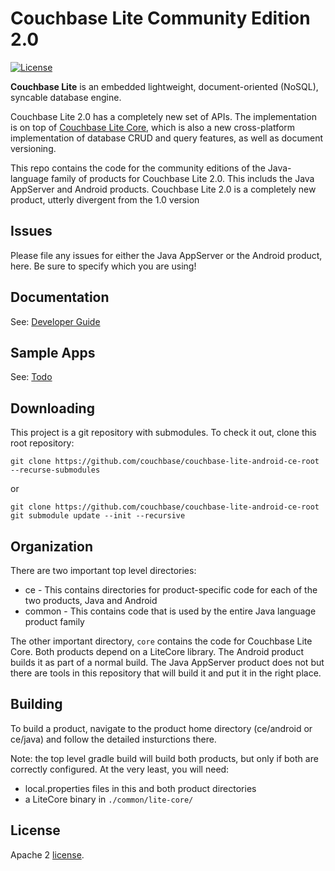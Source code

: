 
# Couchbase Lite Community Edition 2.0

[![License](https://img.shields.io/badge/License-Apache%202.0-blue.svg)](https://opensource.org/licenses/Apache-2.0)

**Couchbase Lite** is an embedded lightweight, document-oriented (NoSQL), syncable database engine.

Couchbase Lite 2.0 has a completely new set of APIs. The implementation is on top of [Couchbase Lite Core](https://github.com/couchbase/couchbase-lite-core), which is also a new cross-platform implementation of database CRUD and query features, as well as document versioning.

This repo contains the code for the community editions of the Java-language family of products
for Couchbase Lite 2.0.  This includs the Java AppServer and Android products.
Couchbase Lite 2.0 is a completely new product, utterly divergent from the 1.0 version

## Issues

Please file any issues for either the Java AppServer or the Android product, here.  Be sure to specify which you are using!

## Documentation

See: [Developer Guide](https://developer.couchbase.com/documentation/mobile/2.0/couchbase-lite/java.html)

## Sample Apps

See: [Todo](https://github.com/couchbaselabs/mobile-training-todo/tree/feature/2.0)

## Downloading

This project is a git repository with submodules.  To check it out, clone this root repository:

`git clone https://github.com/couchbase/couchbase-lite-android-ce-root --recurse-submodules`

or

`git clone https://github.com/couchbase/couchbase-lite-android-ce-root`
`git submodule update --init --recursive`

## Organization

There are two important top level directories:

* ce - This contains directories for product-specific code for each of the two products, Java and Android
* common - This contains code that is used by the entire Java language product family

The other important directory, `core` contains the code for Couchbase Lite Core.  Both products depend on a LiteCore library.  The Android product builds it as part of a normal build.  The Java AppServer product does not  but there are tools in this repository that will build it and put it in the right place.

## Building

To build a product, navigate to the product home directory (ce/android or ce/java) and follow the detailed insturctions there.

Note: the top level gradle build will build both products, but only if both are correctly configured.  At the very least, you will need:

* local.properties files in this and both product directories
* a LiteCore binary in `./common/lite-core/`

## License

Apache 2 [license](LICENSE).

